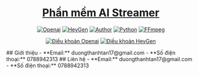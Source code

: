 <h1 align="center"><a href="https://github.com/ThanhhTann/csn-da21ttb-duongthanhtan-aistreamer-python">Phần mềm AI Streamer</a></h1>
<p align="center">
    <a href="https://openai.com/blog/openai-api"><img src="https://img.shields.io/badge/Openai-API-%23770ef8" alt="Openai"></a>
    <a href="https://docs.heygen.com/docs"><img src="https://img.shields.io/badge/HeyGen-API-%23770ef8" alt="HeyGen"></a>
    <a href="https://github.com/ThanhhTann"><img src="https://img.shields.io/badge/Author-ThanhTan-red" alt="Author"></a>
    <a href="https://www.python.org/ftp/python/3.12.0/python-3.12.0-amd64.exe"><img src="https://img.shields.io/badge/Python-3.12%2064bit-%23770ef8" alt="Python"></a>
    <a href="https://www.gyan.dev/ffmpeg/builds/ffmpeg-release-full.7z"><img src="https://img.shields.io/badge/FFmpeg-6.0-%23770ef8" alt="FFmpeg"></a>
</p>
<p align="center">
    <a href="https://openai.com/policies/terms-of-use"><img src="https://img.shields.io/badge/License-Openai-%23770ef8" alt="Điều khoản Openai"></a>
    <a href="https://www.heygen.com/terms"><img src="https://img.shields.io/badge/License-HeyGen-%23770ef8" alt="Điều khoản HeyGen"></a>
</p>
## Giới thiệu
- **Email:** duongthanhtan17@gmail.com
- **Số điện thoại:** 0788942313
## Liên hệ
- **Email:** duongthanhtan17@gmail.com
- **Số điện thoại:** 0788942313
